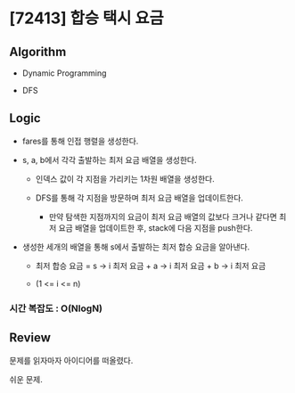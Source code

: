 # [72413] 합승 택시 요금

## Algorithm

- Dynamic Programming

- DFS

## Logic

- fares를 통해 인접 행렬을 생성한다.

- s, a, b에서 각각 출발하는 최저 요금 배열을 생성한다.

  - 인덱스 값이 각 지점을 가리키는 1차원 배열을 생성한다.

  - DFS를 통해 각 지점을 방문하며 최저 요금 배열을 업데이트한다.

    - 만약 탐색한 지점까지의 요금이 최저 요금 배열의 값보다 크거나 같다면 최저 요금 배열을 업데이트한 후, stack에 다음 지점을 push한다.

- 생성한 세개의 배열을 통해 s에서 출발하는 최저 합승 요금을 알아낸다.

  - 최저 합승 요금 = s -> i 최저 요금 + a -> i 최저 요금 + b -> i 최저 요금

  - (1 <= i <= n)

### 시간 복잡도 : O(NlogN)

## Review

문제를 읽자마자 아이디어를 떠올렸다.

쉬운 문제.